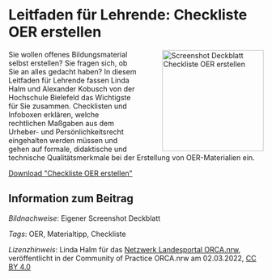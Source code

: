 # Leitfaden für Lehrende: Checkliste OER erstellen

<img src="https://github.com/lindahalm-hsbi/infOERmiert/assets/147709351/faf10b2f-ef85-4fec-8779-ae043f9fe18b" style="float:right; margin: 0px 0px 0px 50px" alt="Screenshot Deckblatt Checkliste OER erstellen" title="Screenshot Deckblatt Checkliste OER erstellen" width="200"/> Sie  wollen offenes Bildungsmaterial selbst erstellen? Sie fragen sich, ob  Sie an alles gedacht haben? In diesem Leitfaden für Lehrende fassen Linda Halm und Alexander Kobusch von der Hochschule Bielefeld das Wichtigste für  Sie zusammen. Checklisten und Infoboxen erklären, welche rechtlichen  Maßgaben aus dem Urheber- und Persönlichkeitsrecht eingehalten werden  müssen und gehen auf formale, didaktische und technische Qualitätsmerkmale bei der Erstellung von OER-Materialien ein.
 
[Download "Checkliste OER erstellen"](https://www.hsbi.de/learningservices/lehrende/oer/oer-erstellen "Downloadlink &quot;Checkliste OER erstellen&quot;")

## Information zum Beitrag

*Bildnachweise*: Eigener Screenshot Deckblatt

*Tags*: OER, Materialtipp, Checkliste

*Lizenzhinweis*: Linda Halm für das <a href="http://www.orca.nrw/ueber-uns/netzwerk" target="_blank">Netzwerk Landesportal ORCA.nrw</a>, veröffentlicht in der Community of Practice ORCA.nrw am 02.03.2022, <a href="https://creativecommons.org/licenses/by/4.0/" target="_blank">CC BY 4.0</a>
